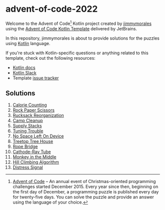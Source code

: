 # advent-of-code-2022

Welcome to the Advent of Code[^aoc] Kotlin project created by [jimmymorales][github] using the [Advent of Code Kotlin Template][template] delivered by JetBrains.

In this repository, jimmymorales is about to provide solutions for the puzzles using [Kotlin][kotlin] language.

If you're stuck with Kotlin-specific questions or anything related to this template, check out the following resources:

- [Kotlin docs][docs]
- [Kotlin Slack][slack]
- Template [issue tracker][issues]

## Solutions
1. [Calorie Counting](src/Day01.kt)
2. [Rock Paper Scissors](src/Day02.kt)
3. [Rucksack Reorganization](src/Day03.kt)
4. [Camp Cleanup](src/Day04.kt)
5. [Supply Stacks](src/Day05.kt)
6. [Tuning Trouble](src/Day06.kt)
7. [No Space Left On Device](src/Day07.kt)
8. [Treetop Tree House](src/Day08.kt)
9. [Rope Bridge](src/Day09.kt)
10. [Cathode-Ray Tube](src/Day10.kt)
11. [Monkey in the Middle](src/Day11.kt)
12. [Hill Climbing Algorithm](src/Day12.kt)
13. [Distress Signal](src/Day13.kt)

[^aoc]:
    [Advent of Code][aoc] – An annual event of Christmas-oriented programming challenges started December 2015.
    Every year since then, beginning on the first day of December, a programming puzzle is published every day for twenty-five days.
    You can solve the puzzle and provide an answer using the language of your choice.

[aoc]: https://adventofcode.com
[docs]: https://kotlinlang.org/docs/home.html
[github]: https://github.com/jimmymorales
[issues]: https://github.com/kotlin-hands-on/advent-of-code-kotlin-template/issues
[kotlin]: https://kotlinlang.org
[slack]: https://surveys.jetbrains.com/s3/kotlin-slack-sign-up
[template]: https://github.com/kotlin-hands-on/advent-of-code-kotlin-template
